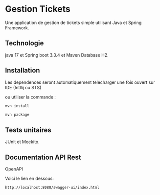 # Gestion Tickets

 Une application de gestion de tickets simple utilisant Java et Spring Framework.

 ## Technologie

java 17 et Spring boot 3.3.4 et Maven
Database H2.
 
 
 ## Installation

 Les dependences seront automatiquement telecharger une fois ouvert sur IDE (Intllij ou STS)

 ou utiliser la commande :

 ```bash
mvn install
```

```bash
mvn package
```

## Tests unitaires

JUnit et Mockito.

## Documentation API Rest

OpenAPI

Voici le lien en dessous:

```bash
http://localhost:8080/swagger-ui/index.html
```

